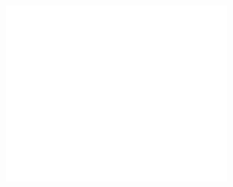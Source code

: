 <div align="center">
	<a href="https://github.com/nof1000/nof1000">
		<img src="https://github.com/nof1000/nof1000/raw/master/content.svg" width="800px" height="400px" />
	</a>
</div>